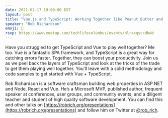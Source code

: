 ```yaml
---
date: 2021-02-17 19:00:00 EST
layout: post
title: "Vue.js and TypeScript: Working Together like Peanut Butter and Jelly"
speaker: "Rob Richardson"
emoji: 🥜
rsvp: https://www.meetup.com/techlifecolumbus/events/hlrxxqyccdbwb
---
```


Have you struggled to get TypeScript and Vue to play well together? Me too. Vue is a fantastic SPA framework, and TypeScript is a great way for catching errors faster. Together, they can boost your productivity. Join us as we peel back the layers of TypeScript and look at the tricks of the trade to get them playing well together. You'll leave with a solid methodology and code samples to get started with Vue + TypeScript.

Rob Richardson is a software craftsman building web properties in ASP.NET and Node, React and Vue. He’s a Microsoft MVP, published author, frequent speaker at conferences, user groups, and community events, and a diligent teacher and student of high quality software development. You can find this and other talks on [https://robrich.org/presentations](https://robrich.org/presentations) and follow him on Twitter at [@rob_rich](https://twitter.com/rob_rich/).
